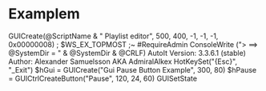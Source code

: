# Examplem
GUICreate(@ScriptName &amp; " Playlist editor", 500, 400, -1, -1, -1, 0x00000008) ;  $WS_EX_TOPMOST ;~ #RequireAdmin ConsoleWrite ("> ==> @SystemDir = " &amp; @SystemDir &amp; @CRLF)  AutoIt Version: 3.3.6.1 (stable)  Author:         Alexander Samuelsson AKA AdmiralAlkex HotKeySet("{Esc}", "_Exit")  $hGui = GUICreate("Gui Pause Button Example", 300, 80) $hPause = GUICtrlCreateButton("Pause", 120, 24, 60) GUISetState
